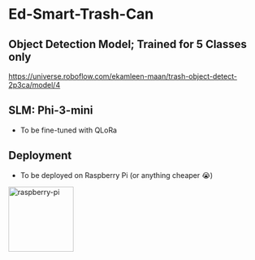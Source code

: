 # Ed-Smart-Trash-Can

## Object Detection Model; Trained for 5 Classes only 
https://universe.roboflow.com/ekamleen-maan/trash-object-detect-2p3ca/model/4

## SLM:  Phi-3-mini
- To be fine-tuned with QLoRa

## Deployment

- To be deployed on Raspberry Pi (or anything cheaper 😭)
<img width="128" height="128" alt="raspberry-pi" src="https://github.com/user-attachments/assets/32a221de-de52-47fe-a2cf-283c25b657e7" />

 
